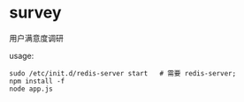 survey
======

用户满意度调研

usage:

    sudo /etc/init.d/redis-server start   # 需要 redis-server;
    npm install -f
    node app.js
